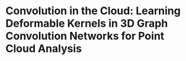 # Convolution in the Cloud: Learning Deformable Kernels in 3D Graph Convolution Networks for Point Cloud Analysis
